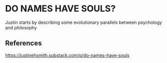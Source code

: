 # DO NAMES HAVE SOULS?
Justin starts by describing some evolutionary parallels between psychology and philosophy




## References 
https://justinehsmith.substack.com/p/do-names-have-souls
